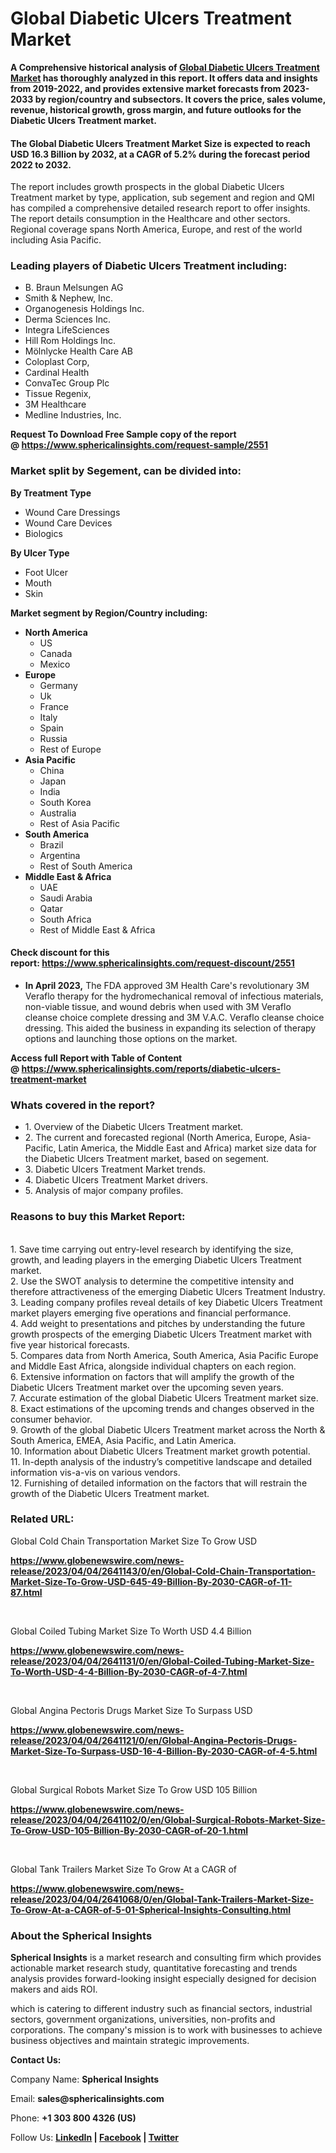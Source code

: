 <h1 class="news-post-title">Global Diabetic Ulcers Treatment Market</h1>
<p><strong>A Comprehensive historical analysis of&nbsp;<a href="https://www.sphericalinsights.com/reports/diabetic-ulcers-treatment-market" target="_blank" rel="noreferrer noopener">Global Diabetic Ulcers Treatment Market</a>&nbsp;has thoroughly analyzed in this report. It offers data and insights from 2019-2022, and provides extensive market forecasts from 2023-2033 by region/country and subsectors. It covers the price, sales volume, revenue, historical growth, gross margin, and future outlooks for the Diabetic Ulcers Treatment market.</strong></p>
<h4><strong>The Global Diabetic Ulcers Treatment Market Size is expected to reach USD 16.3 Billion by 2032, at a CAGR of 5.2% during the forecast period 2022 to 2032.</strong></h4>
<p>The report includes growth prospects in the global Diabetic Ulcers Treatment market by type, application, sub segement and region and QMI has compiled a comprehensive detailed research report to offer insights. The report details consumption in the Healthcare and other sectors. Regional coverage spans North America, Europe, and rest of the world including Asia Pacific.</p>
<h3><strong>Leading players of Diabetic Ulcers Treatment including:</strong></h3>
<ul>
<li>B. Braun Melsungen AG</li>
<li>Smith &amp; Nephew, Inc.</li>
<li>Organogenesis Holdings Inc.</li>
<li>Derma Sciences Inc.</li>
<li>Integra LifeSciences</li>
<li>Hill Rom Holdings Inc.</li>
<li>M&ouml;lnlycke Health Care AB</li>
<li>Coloplast Corp,</li>
<li>Cardinal Health</li>
<li>ConvaTec Group Plc</li>
<li>Tissue Regenix,</li>
<li>3M Healthcare</li>
<li>Medline Industries, Inc.</li>
</ul>
<p><strong>Request To Download Free Sample copy of the report @&nbsp;<a href="https://www.sphericalinsights.com/request-sample/2551">https://www.sphericalinsights.com/request-sample/2551</a></strong></p>
<h3><strong>Market split by Segement, can be divided into:</strong></h3>
<p><strong>By&nbsp;</strong><strong>Treatment Type</strong></p>
<ul>
<li>Wound Care Dressings</li>
<li>Wound Care Devices</li>
<li>Biologics</li>
</ul>
<p><strong>By Ulcer Type</strong></p>
<ul>
<li>Foot Ulcer</li>
<li>Mouth</li>
<li>Skin</li>
</ul>
<p><strong>Market segment by Region/Country including:</strong></p>
<ul>
<li><strong>North America</strong>
<ul>
<li>US</li>
<li>Canada</li>
<li>Mexico</li>
</ul>
</li>
<li><strong>Europe</strong>
<ul>
<li>Germany</li>
<li>Uk</li>
<li>France</li>
<li>Italy</li>
<li>Spain</li>
<li>Russia</li>
<li>Rest of Europe</li>
</ul>
</li>
<li><strong>Asia Pacific</strong>
<ul>
<li>China</li>
<li>Japan</li>
<li>India</li>
<li>South Korea</li>
<li>Australia</li>
<li>Rest of Asia Pacific</li>
</ul>
</li>
<li><strong>South America</strong>
<ul>
<li>Brazil</li>
<li>Argentina</li>
<li>Rest of South America</li>
</ul>
</li>
<li><strong>Middle East &amp; Africa</strong>
<ul>
<li>UAE</li>
<li>Saudi Arabia</li>
<li>Qatar</li>
<li>South Africa</li>
<li>Rest of Middle East &amp; Africa</li>
</ul>
</li>
</ul>
<h4>Check discount for this report:&nbsp;<a href="https://www.sphericalinsights.com/request-discount/2551">https://www.sphericalinsights.com/request-discount/2551</a></h4>
<ul>
<li><strong>In April 2023,</strong>&nbsp;The FDA approved 3M Health Care's revolutionary 3M Veraflo therapy for the hydromechanical removal of infectious materials, non-viable tissue, and wound debris when used with 3M Veraflo cleanse choice complete dressing and 3M V.A.C. Veraflo cleanse choice dressing. This aided the business in expanding its selection of therapy options and launching those options on the market.</li>
</ul>
<p><strong>Access full Report with Table of Content @&nbsp;<a href="https://www.sphericalinsights.com/reports/diabetic-ulcers-treatment-market">https://www.sphericalinsights.com/reports/diabetic-ulcers-treatment-market</a>&nbsp;</strong></p>
<h3><strong>Whats covered in the report?</strong></h3>
<ul>
<li>1. Overview of the Diabetic Ulcers Treatment market.</li>
<li>2. The current and forecasted regional (North America, Europe, Asia-Pacific, Latin America, the Middle East and Africa) market size data for the Diabetic Ulcers Treatment market, based on segement.</li>
<li>3. Diabetic Ulcers Treatment Market trends.</li>
<li>4. Diabetic Ulcers Treatment Market drivers.</li>
<li>5. Analysis of major company profiles.</li>
</ul>
<h3><strong>Reasons to buy this Market Report:</strong></h3>
<p><br />1. Save time carrying out entry-level research by identifying the size, growth, and leading players in the emerging Diabetic Ulcers Treatment market.<br />2. Use the SWOT analysis to determine the competitive intensity and therefore attractiveness of the emerging Diabetic Ulcers Treatment Industry.<br />3. Leading company profiles reveal details of key Diabetic Ulcers Treatment market players emerging five operations and financial performance.<br />4. Add weight to presentations and pitches by understanding the future growth prospects of the emerging Diabetic Ulcers Treatment market with five year historical forecasts.<br />5. Compares data from North America, South America, Asia Pacific Europe and Middle East Africa, alongside individual chapters on each region.<br />6. Extensive information on factors that will amplify the growth of the Diabetic Ulcers Treatment market over the upcoming seven years.<br />7. Accurate estimation of the global Diabetic Ulcers Treatment market size.<br />8. Exact estimations of the upcoming trends and changes observed in the consumer behavior.<br />9. Growth of the global Diabetic Ulcers Treatment market across the North &amp; South America, EMEA, Asia Pacific, and Latin America.<br />10. Information about Diabetic Ulcers Treatment market growth potential.<br />11. In-depth analysis of the industry&rsquo;s competitive landscape and detailed information vis-a-vis on various vendors.<br />12. Furnishing of detailed information on the factors that will restrain the growth of the Diabetic Ulcers Treatment market.</p>
<h3><strong>Related URL:</strong></h3>
<p>Global Cold Chain Transportation Market Size To Grow USD</p>
<p><strong><a href="https://www.globenewswire.com/news-release/2023/04/04/2641143/0/en/Global-Cold-Chain-Transportation-Market-Size-To-Grow-USD-645-49-Billion-By-2030-CAGR-of-11-87.html">https://www.globenewswire.com/news-release/2023/04/04/2641143/0/en/Global-Cold-Chain-Transportation-Market-Size-To-Grow-USD-645-49-Billion-By-2030-CAGR-of-11-87.html</a>&nbsp;</strong></p>
<p>&nbsp;</p>
<p>Global Coiled Tubing Market Size To Worth USD 4.4 Billion</p>
<p><strong><a href="https://www.globenewswire.com/news-release/2023/04/04/2641131/0/en/Global-Coiled-Tubing-Market-Size-To-Worth-USD-4-4-Billion-By-2030-CAGR-of-4-7.html">https://www.globenewswire.com/news-release/2023/04/04/2641131/0/en/Global-Coiled-Tubing-Market-Size-To-Worth-USD-4-4-Billion-By-2030-CAGR-of-4-7.html</a>&nbsp;</strong></p>
<p>&nbsp;</p>
<p>Global Angina Pectoris Drugs Market Size To Surpass USD</p>
<p><strong><a href="https://www.globenewswire.com/news-release/2023/04/04/2641121/0/en/Global-Angina-Pectoris-Drugs-Market-Size-To-Surpass-USD-16-4-Billion-By-2030-CAGR-of-4-5.html">https://www.globenewswire.com/news-release/2023/04/04/2641121/0/en/Global-Angina-Pectoris-Drugs-Market-Size-To-Surpass-USD-16-4-Billion-By-2030-CAGR-of-4-5.html</a>&nbsp;</strong></p>
<p>&nbsp;</p>
<p>Global Surgical Robots Market Size To Grow USD 105 Billion</p>
<p><strong><a href="https://www.globenewswire.com/news-release/2023/04/04/2641102/0/en/Global-Surgical-Robots-Market-Size-To-Grow-USD-105-Billion-By-2030-CAGR-of-20-1.html">https://www.globenewswire.com/news-release/2023/04/04/2641102/0/en/Global-Surgical-Robots-Market-Size-To-Grow-USD-105-Billion-By-2030-CAGR-of-20-1.html</a>&nbsp;</strong></p>
<p>&nbsp;</p>
<p>Global Tank Trailers Market Size To Grow At a CAGR of</p>
<p><strong><a href="https://www.globenewswire.com/news-release/2023/04/04/2641068/0/en/Global-Tank-Trailers-Market-Size-To-Grow-At-a-CAGR-of-5-01-Spherical-Insights-Consulting.html">https://www.globenewswire.com/news-release/2023/04/04/2641068/0/en/Global-Tank-Trailers-Market-Size-To-Grow-At-a-CAGR-of-5-01-Spherical-Insights-Consulting.html</a>&nbsp;</strong></p>
<h3><strong>About the Spherical Insights</strong></h3>
<p><strong>Spherical Insights</strong>&nbsp;is a market research and consulting firm which provides actionable market research study, quantitative forecasting and trends analysis provides forward-looking insight especially designed for decision makers and aids ROI.</p>
<p>which is catering to different industry such as financial sectors, industrial sectors, government organizations, universities, non-profits and corporations. The company's mission is to work with businesses to achieve business objectives and maintain strategic improvements.</p>
<p><strong>Contact Us:</strong></p>
<p>Company Name:&nbsp;<strong>Spherical Insights</strong></p>
<p>Email:&nbsp;<strong>sales@sphericalinsights.com</strong></p>
<p>Phone:&nbsp;<strong>+1 303 800 4326 (US)</strong></p>
<p>Follow Us:&nbsp;<strong><a href="https://www.linkedin.com/company/spherical-insight/"><u>LinkedIn</u></a>&nbsp;|&nbsp;<a href="https://www.facebook.com/sphericalinsights22"><u>Facebook</u></a>&nbsp;|&nbsp;<a href="https://twitter.com/SInsights_US"><u>Twitter</u></a></strong></p>
